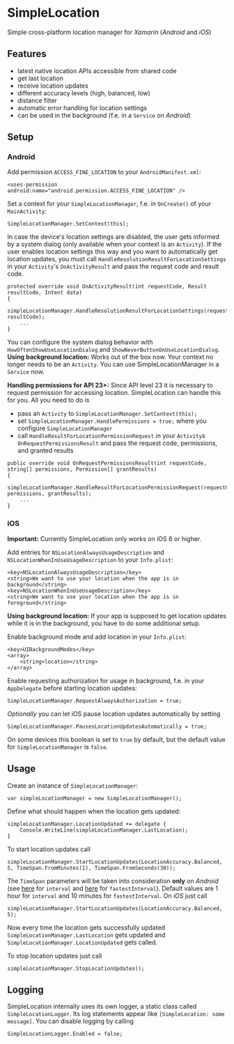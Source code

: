 # SimpleLocation
Simple cross-platform location manager for *Xamarin* (*Android* and *iOS*)

## Features
- latest native location APIs accessible from shared code
- get last location
- receive location updates
- different accuracy levels (high, balanced, low)
- distance filter
- automatic error handling for location settings
- can be used in the background (f.e. in a `Service` on *Android*)

## Setup
### Android
Add permission `ACCESS_FINE_LOCATION` to your `AndroidManifest.xml`:

    <uses-permission android:name="android.permission.ACCESS_FINE_LOCATION" />

Set a context for your `SimpleLocationManager`, f.e. in `OnCreate()` of your `MainActivity`:

    SimpleLocationManager.SetContext(this);

In case the device's location settings are disabled, the user gets informed by a system dialog (only available when your context is an `Activity`). If the user enables location settings this way and you want to automatically get location updates, you must call `HandleResolutionResultForLocationSettings` in your `Activity`'s `OnActivityResult` and pass the request code and result code.

    protected override void OnActivityResult(int requestCode, Result resultCode, Intent data)
    {
        simpleLocationManager.HandleResolutionResultForLocationSettings(requestCode, resultCode);
        ...  
    }

You can configure the system dialog behavior with `HowOftenShowUseLocationDialog` and `ShowNeverButtonOnUseLocationDialog`. 
**Using background location:** Works out of the box now. Your context no longer needs to be an `Activity`. You can use SimpleLocationManager in a `Service` now.

**Handling permissions for API 23+:** Since API level 23 it is necessary to request permission for accessing location. SimpleLocation can handle this for you. All you need to do is
- pass an `Activity` to `SimpleLocationManager.SetContext(this);`
- set `SimpleLocationManager.HandlePermissions = true;` where you configure `SimpleLocationManager`
- call `HandleResultForLocationPermissionRequest` in your `Activity`s `OnRequestPermissionsResult` and pass the request code, permissions, and granted results

<!-- necessary for correct formatting of next code block -->
    public override void OnRequestPermissionsResult(int requestCode, string[] permissions, Permission[] grantResults)
    {
        simpleLocationManager.HandleResultForLocationPermissionRequest(requestCode, permissions, grantResults);
        ...
    }

### iOS
**Important:** Currently SimpleLocation only works on iOS 8 or higher.

Add entries for `NSLocationAlwaysUsageDescription` and `NSLocationWhenInUseUsageDescription` to your `Info.plist`:

    <key>NSLocationAlwaysUsageDescription</key>
    <string>We want to use your location when the app is in background</string>
    <key>NSLocationWhenInUseUsageDescription</key>
    <string>We want to use your location when the app is in foreground</string>

**Using background location:** If your app is supposed to get location updates while it is in the background, you have to do some additional setup.

Enable background mode and add location in your `Info.plist`:

	<key>UIBackgroundModes</key>
	<array>
		<string>location</string>
	</array>

Enable requesting authorization for usage in background, f.e. in your `AppDelegate` before starting location updates:

	SimpleLocationManager.RequestAlwaysAuthorization = true;

*Optionally* you can let iOS pause location updates automatically by setting

	SimpleLocationManager.PausesLocationUpdatesAutomatically = true;

On some devices this boolean is set to `true` by default, but the default value for `SimpleLocationManager` is `false`.

## Usage
Create an instance of `SimpleLocationManager`:

    var simpleLocationManager = new SimpleLocationManager();

Define what should happen when the location gets updated:

    simpleLocationManager.LocationUpdated += delegate {
        Console.WriteLine(simpleLocationManager.LastLocation);
    }

To start location updates call

    simpleLocationManager.StartLocationUpdates(LocationAccuracy.Balanced, 5, TimeSpan.FromMinutes(1), TimeSpan.FromSeconds(30));

The `TimeSpan` parameters will be taken into consideration **only** on *Android* (see [here](https://developers.google.com/android/reference/com/google/android/gms/location/LocationRequest#setInterval(long)) for `interval` and [here](https://developers.google.com/android/reference/com/google/android/gms/location/LocationRequest#setFastestInterval(long)) for `fastestInterval`). Default values are 1 hour for `interval` and 10 minutes for `fastestInterval`. On *iOS* just call

    simpleLocationManager.StartLocationUpdates(LocationAccuracy.Balanced, 5);

Now every time the location gets successfully updated  `SimpleLocationManager.LastLocation` gets updated and `SimpleLocationManager.LocationUpdated` gets called.

To stop location updates just call

    simpleLocationManager.StopLocationUpdates();

## Logging

SimpleLocation internally uses its own logger, a static class called `SimpleLocationLogger`. Its log statements appear like `[SimpleLocation: some message]`. You can disable logging by calling

    SimpleLocationLogger.Enabled = false;
